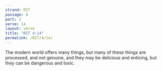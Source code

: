 ```yaml
---
strand: RIT
passage: 4
part: 2
verse: 14
layout: verse
title: "RIT 4:14"
permalink: /RIT/4/14/
---
```

The modern world offers many things, but many of these things are processed, and not genuine, and they may be delicious and enticing, but they can be dangerous and toxic.
